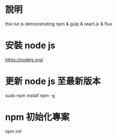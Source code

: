 # 說明
this tut is demonstrating npm & gulp & react.js & flux

# 安裝 node js
https://nodejs.org/

# 更新 node js 至最新版本
sudo npm install npm -g

# npm 初始化專案
npm init
